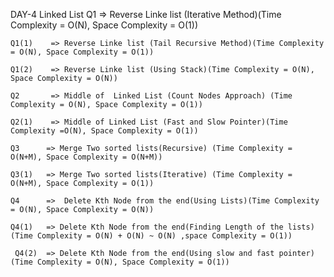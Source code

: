 DAY-4 Linked List
    Q1       => Reverse Linke list (Iterative Method)(Time Complexity = O(N), Space Complexity = O(1))

    Q1(1)    => Reverse Linke list (Tail Recursive Method)(Time Complexity = O(N), Space Complexity = O(1))

    Q1(2)    => Reverse Linke list (Using Stack)(Time Complexity = O(N), Space Complexity = O(N))

    Q2       => Middle of  Linked List (Count Nodes Approach) (Time Complexity = O(N), Space Complexity = O(1))

    Q2(1)    => Middle of Linked List (Fast and Slow Pointer)(Time Complexity =O(N), Space Complexity = O(1))

    Q3      => Merge Two sorted lists(Recursive) (Time Complexity = O(N+M), Space Complexity = O(N+M))

    Q3(1)   => Merge Two sorted lists(Iterative) (Time Complexity = O(N+M), Space Complexity = O(1))

    Q4      =>  Delete Kth Node from the end(Using Lists)(Time Complexity = O(N), Space Complexity = O(N))

    Q4(1)   => Delete Kth Node from the end(Finding Length of the lists)(Time Complexity = O(N) + O(N) ~ O(N) ,space Complexity = O(1))
     
     Q4(2)  => Delete Kth Node from the end(Using slow and fast pointer)(Time Complexity = O(N), Space Complexity = O(1))